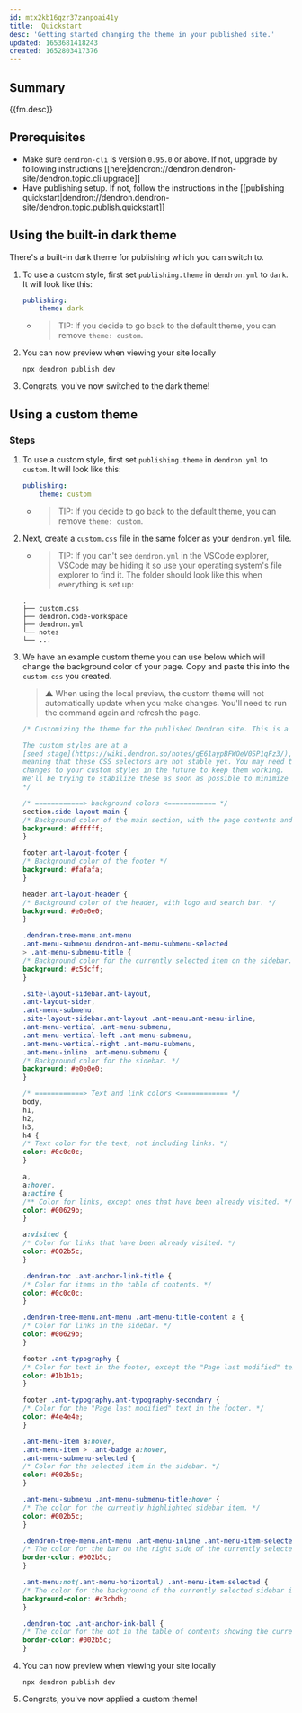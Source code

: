 ```yaml
---
id: mtx2kb16qzr37zanpoai41y
title:  Quickstart
desc: 'Getting started changing the theme in your published site.'
updated: 1653681418243
created: 1652803417376
---
```


## Summary

{{fm.desc}}

## Prerequisites
- Make sure `dendron-cli` is version `0.95.0` or above. If not, upgrade by following instructions [[here|dendron://dendron.dendron-site/dendron.topic.cli.upgrade]]
- Have publishing setup. If not, follow the instructions in the [[publishing quickstart|dendron://dendron.dendron-site/dendron.topic.publish.quickstart]]

## Using the built-in dark theme

There's a built-in dark theme for publishing which you can switch to.

1. To use a custom style, first set `publishing.theme` in `dendron.yml` to `dark`.  It will look like this:
    ```yaml
    publishing:
        theme: dark
    ```
    - > TIP: If you decide to go back to the default theme, you can remove `theme: custom`.
1. You can now preview when viewing your site locally 
    ```
    npx dendron publish dev
    ```
1. Congrats, you've now switched to the dark theme!

## Using a custom theme

### Steps

1. To use a custom style, first set `publishing.theme` in `dendron.yml` to `custom`.  It will look like this:
    ```yaml
    publishing:
        theme: custom
    ```
    - > TIP: If you decide to go back to the default theme, you can remove `theme: custom`.
1. Next, create a `custom.css` file in the same folder as your `dendron.yml` file.
    - > TIP: If you can't see `dendron.yml` in the VSCode explorer, VSCode may be hiding it so use your operating system's file explorer to find it. The folder should look like this when everything is set up:
    ```
    .
    ├── custom.css
    ├── dendron.code-workspace
    ├── dendron.yml
    └── notes
    └── ...
    ```
1. We have an example custom theme you can use below which will change the background color of your page. Copy and paste this into the `custom.css` you created. 
    > ⚠️ When using the local preview, the custom theme will not automatically
    > update when you make changes. You'll need to run the command again and refresh
    > the page.

    ```css
    /* Customizing the theme for the published Dendron site. This is a theme that darkens the background slightly, and uses blue for links and highlights.

    The custom styles are at a
    [seed stage](https://wiki.dendron.so/notes/gE61aypBFWOeV0SP1qFz3/),
    meaning that these CSS selectors are not stable yet. You may need to make
    changes to your custom styles in the future to keep them working.
    We'll be trying to stabilize these as soon as possible to minimize breakages!
    */

    /* ============> background colors <============ */
    section.side-layout-main {
    /* Background color of the main section, with the page contents and table of contents. */
    background: #ffffff;
    }

    footer.ant-layout-footer {
    /* Background color of the footer */
    background: #fafafa;
    }

    header.ant-layout-header {
    /* Background color of the header, with logo and search bar. */
    background: #e0e0e0;
    }

    .dendron-tree-menu.ant-menu
    .ant-menu-submenu.dendron-ant-menu-submenu-selected
    > .ant-menu-submenu-title {
    /* Background color for the currently selected item on the sidebar. */
    background: #c5dcff;
    }

    .site-layout-sidebar.ant-layout,
    .ant-layout-sider,
    .ant-menu-submenu,
    .site-layout-sidebar.ant-layout .ant-menu.ant-menu-inline,
    .ant-menu-vertical .ant-menu-submenu,
    .ant-menu-vertical-left .ant-menu-submenu,
    .ant-menu-vertical-right .ant-menu-submenu,
    .ant-menu-inline .ant-menu-submenu {
    /* Background color for the sidebar. */
    background: #e0e0e0;
    }

    /* ============> Text and link colors <============ */
    body,
    h1,
    h2,
    h3,
    h4 {
    /* Text color for the text, not including links. */
    color: #0c0c0c;
    }

    a,
    a:hover,
    a:active {
    /** Color for links, except ones that have been already visited. */
    color: #00629b;
    }

    a:visited {
    /* Color for links that have been already visited. */
    color: #002b5c;
    }

    .dendron-toc .ant-anchor-link-title {
    /* Color for items in the table of contents. */
    color: #0c0c0c;
    }

    .dendron-tree-menu.ant-menu .ant-menu-title-content a {
    /* Color for links in the sidebar. */
    color: #00629b;
    }

    footer .ant-typography {
    /* Color for text in the footer, except the "Page last modified" text. */
    color: #1b1b1b;
    }

    footer .ant-typography.ant-typography-secondary {
    /* Color for the "Page last modified" text in the footer. */
    color: #4e4e4e;
    }

    .ant-menu-item a:hover,
    .ant-menu-item > .ant-badge a:hover,
    .ant-menu-submenu-selected {
    /* Color for the selected item in the sidebar. */
    color: #002b5c;
    }

    .ant-menu-submenu .ant-menu-submenu-title:hover {
    /* The color for the currently highlighted sidebar item. */
    color: #002b5c;
    }

    .dendron-tree-menu.ant-menu .ant-menu-inline .ant-menu-item-selected::after {
    /* The color for the bar on the right side of the currently selected sidebar item. */
    border-color: #002b5c;
    }

    .ant-menu:not(.ant-menu-horizontal) .ant-menu-item-selected {
    /* The color for the background of the currently selected sidebar item. */
    background-color: #c3cbdb;
    }

    .dendron-toc .ant-anchor-ink-ball {
    /* The color for the dot in the table of contents showing the current position. */
    border-color: #002b5c;
    }
    ```
1. You can now preview when viewing your site locally 
    ```
    npx dendron publish dev
    ```
1. Congrats, you've now applied a custom theme!